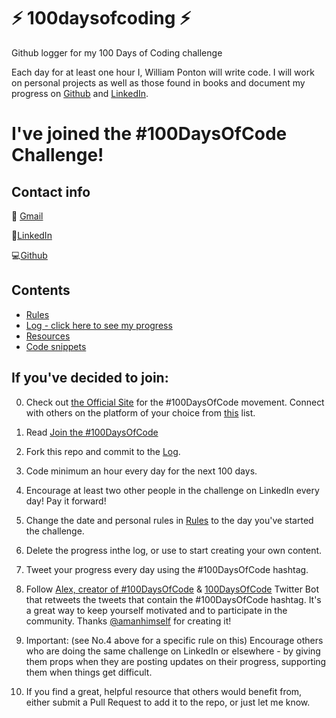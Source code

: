 # ⚡ 100daysofcoding ⚡
Github logger for my 100 Days of Coding challenge

Each day for at least one hour I, William Ponton will write code.  I will work on personal projects as well as those found in books and document my progress on [Github](https:www.github.com/gorbulus) and [LinkedIn](https://www.linkedin.com/in/williampontoncfsp/).

# I've joined the #100DaysOfCode Challenge!

## Contact info
💌 [Gmail](mailto:waponton@gmail.com?subject=[Yo%20Will!]%20I%20saw%20your%20code%20and%20thought%20it%20was%20cool)

:scroll:[LinkedIn](https://www.linkedin.com/in/williampontoncfsp)

:computer:[Github](https://github.com/gorbulus)

## Contents

* [Rules](rules.md)
* [Log - click here to see my progress](r1-log.md)
* [Resources](resources.md)
* [Code snippets](snippets.py)

## If you've decided to join:

0.  Check out [the Official Site](http://100daysofcode.com/) for the #100DaysOfCode movement. Connect with others on the platform of your choice from [this](www.100DaysOfCode.com/connect) list.

1.  Read [Join the #100DaysOfCode](https://medium.freecodecamp.com/join-the-100daysofcode-556ddb4579e4)

2.  Fork this repo and commit to the [Log](r1-log.md).

3.  Code minimum an hour every day for the next 100 days.

4.  Encourage at least two other people in the challenge on LinkedIn every day! Pay it forward!

5.  Change the date and personal rules in [Rules](rules.md) to the day you've started the challenge.

6.  Delete the progress inthe log, or use to start creating your own content.

7.  Tweet your progress every day using the #100DaysOfCode hashtag.

8.  Follow [Alex, creator of #100DaysOfCode](https://twitter.com/ka11away) & [100DaysOfCode](https://twitter.com/_100DaysOfCode) Twitter Bot that retweets the tweets that contain the #100DaysOfCode hashtag. It's a great way to keep yourself motivated and to participate in the community. Thanks [@amanhimself](https://twitter.com/amanhimself) for creating it!

9.  Important: (see No.4 above for a specific rule on this) Encourage others who are doing the same challenge on LinkedIn or elsewhere - by giving them props when they are posting updates on their progress, supporting them when things get difficult.

10.  If you find a great, helpful resource that others would benefit from, either submit a Pull Request to add it to the repo, or just let me know.